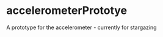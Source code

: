 accelerometerPrototye
=====================

A prototype for the accelerometer - currently for stargazing
